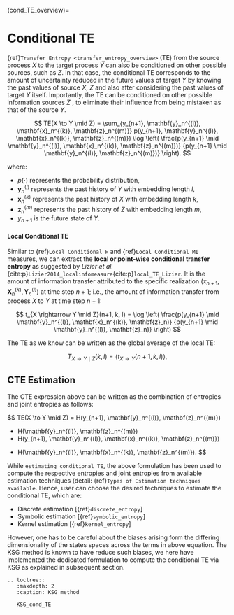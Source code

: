 (cond_TE_overview)=
# Conditional TE
{ref}`Transfer Entropy <transfer_entropy_overview>` (TE) from the source process $X$ to the target process $Y$ can also be conditioned on other possible sources, such as $Z$. In that case, the conditional TE corresponds to the amount of uncertainty reduced in the future values of target $Y$ by knowing the past values of source $X$, $Z$ and also after considering the past values of target $Y$ itself.
Importantly, the TE can be conditioned on other possible information sources $Z$ , to eliminate their influence from being mistaken as that of the source $Y$.

$$
TE(X \to Y \mid Z) = \sum_{y_{n+1}, \mathbf{y}_n^{(l)}, \mathbf{x}_n^{(k)}, \mathbf{z}_n^{(m)}}
p(y_{n+1}, \mathbf{y}_n^{(l)}, \mathbf{x}_n^{(k)}, \mathbf{z}_n^{(m)})
\log \left( \frac{p(y_{n+1} \mid \mathbf{y}_n^{(l)}, \mathbf{x}_n^{(k)}, \mathbf{z}_n^{(m)})}
{p(y_{n+1} \mid \mathbf{y}_n^{(l)}, \mathbf{z}_n^{(m)})} \right).
$$

where:
- $p(\cdot)$ represents the probability distribution,
- $\mathbf{y}_n^{(l)}$ represents the past history of $Y$ with embedding length $l$,
- $\mathbf{x}_n^{(k)}$ represents the past history of $X$ with embedding length $k$,
- $\mathbf{z}_n^{(m)}$ represents the past history of $Z$ with embedding length $m$,
- $y_{n+1}$ is the future state of $Y$.

#### Local Conditional TE
Similar to {ref}`Local Conditional H` and {ref}`Local Conditional MI` measures, we can extract the **local or point-wise conditional transfer entropy** as suggested by _Lizier et al._ {cite:p}`Lizier2014_localinfomeasure`{cite:p}`local_TE_Lizier`.  It is the amount of information transfer attributed to the specific realization $(x_{n+1}, \mathbf{X}_n^{(k)}, \mathbf{Y}_n^{(l)})$ at time step $n+1$; i.e., the amount of information transfer from process $X$ to $Y$ at time step $n+1$:

$$
t_{X \rightarrow Y \mid Z}(n+1, k, l) = \log \left( \frac{p(y_{n+1} \mid \mathbf{y}_n^{(l)}, \mathbf{x}_n^{(k)}, \mathbf{z}_n)}
{p(y_{n+1} \mid \mathbf{y}_n^{(l)}, \mathbf{z}_n)} \right)
$$

The TE as we know can be written as the global average of the local TE:

$$
T_{X \rightarrow Y \mid Z}(k, l) = \langle t_{X \rightarrow Y}(n + 1, k, l) \rangle,
$$

## CTE Estimation
The CTE expression above can be written as the combination of entropies and joint entropies as follows:

$$
TE(X \to Y \mid Z) = H(y_{n+1}, \mathbf{y}_n^{(l)}, \mathbf{z}_n^{(m)})
- H(\mathbf{y}_n^{(l)}, \mathbf{z}_n^{(m)})
- H(y_{n+1}, \mathbf{y}_n^{(l)}, \mathbf{x}_n^{(k)}, \mathbf{z}_n^{(m)})
+ H(\mathbf{y}_n^{(l)}, \mathbf{x}_n^{(k)}, \mathbf{z}_n^{(m)}).
$$

While `estimating conditional TE`, the above formulation has been used to compute the respective entropies and joint entropies from available estimation techniques (detail: {ref}`Types of Estimation techniques available`. Hence, user can choose the desired techniques to estimate the conditional TE, which are:
- Discrete estimation [{ref}`discrete_entropy`]
- Symbolic estimation [{ref}`symbolic_entropy`]
- Kernel estimation [{ref}`kernel_entropy`]

However, one has to be careful about the biases arising form the differing dimensionality of the states spaces across the terms in above equation. The KSG method is known to have reduce such biases, we here have implemented the dedicated formulation to compute the conditional TE via KSG as explained in subsequent section.

```{eval-rst}
.. toctree::
   :maxdepth: 2
   :caption: KSG method

   KSG_cond_TE
 ```
